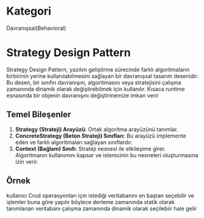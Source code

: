 # Kategori

Davranışsal(Behavioral)

# Strategy Design Pattern

Strategy Design Pattern, yazılım geliştirme sürecinde farklı algoritmaların birbirinin yerine kullanılabilmesini sağlayan bir davranışsal tasarım desenidir. Bu desen, bir sınıfın davranışını, algoritmasını veya stratejisini çalışma zamanında dinamik olarak değiştirebilmek için kullanılır.
Kısaca runtime esnasında bir objenin davranışını değiştirmemize imkan verir

## Temel Bileşenler

1. **Strategy (Strateji) Arayüzü**: Ortak algoritma arayüzünü tanımlar.
2. **ConcreteStrategy (Beton Strateji) Sınıfları**: Bu arayüzü implemente eden ve farklı algoritmaları sağlayan sınıflardır.
3. **Context (Bağlam) Sınıfı**: Strateji nesnesi ile etkileşime girer. Algoritmanın kullanımını kapsar ve istemcinin bu nesneleri oluşturmasına izin verir.

## Örnek

kullanıcı Crud operasyonları için istediği veritabanını en baştan seçebilir ve işlemler buna göre yapılır
böylece derleme zamanında statik olarak tanımlanan veritabanı çalışma zamanında dinamik olarak seçilebiir hale gelir